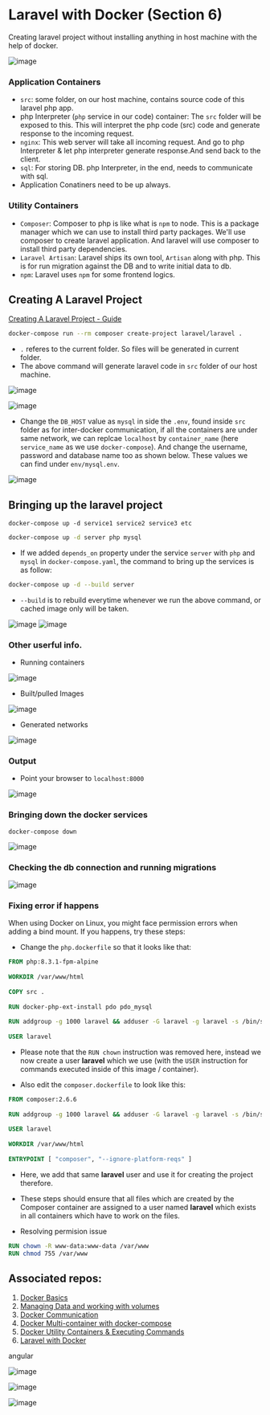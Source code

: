 # Laravel with Docker (Section 6)

Creating laravel project without installing anything in host machine with the help of docker.

![image](https://github.com/actionanand/docker_playground/assets/46064269/3436131f-21ad-4ef4-8f9a-812e22f34b7f)

### Application Containers

* `src`: some folder, on our host machine, contains source code of this laravel php app.
* php Interpreter (`php` service in our code) container: The `src` folder will be exposed to this. This will interpret the php code (src) code and generate response to the incoming request.
* `nginx`: This web server will take all incoming request. And go to php Interpreter & let php interpreter generate response.And send back to the client.
* `sql`: For storing DB. php Interpreter, in the end, needs to communicate with sql.
* Application Conatiners need to be up always.

### Utility Containers

* `Composer`: Composer to php is like what is `npm` to node. This is a package manager which we can use to install third party packages. We'll use composer to create laravel application. And laravel will use composer to install third party dependencies.
* `Laravel Artisan`: Laravel ships its own tool, `Artisan` along with php. This is for run migration against the DB and to write initial data to db.
* `npm`: Laravel uses `npm` for some frontend logics.

## Creating A Laravel Project

[Creating A Laravel Project - Guide](https://laravel.com/docs/10.x#creating-a-laravel-project)

```bash
docker-compose run --rm composer create-project laravel/laravel .
```

* `.` referes to the current folder. So files will be generated in current folder.
* The above command will generate laravel code in `src` folder of our host machine.

![image](https://github.com/actionanand/docker_playground/assets/46064269/33245990-c426-481e-b235-d295cabd695b)

![image](https://github.com/actionanand/docker_playground/assets/46064269/aa7fda0b-6861-40e8-a0c5-796376fc96bd)

* Change the `DB_HOST` value as `mysql` in side the `.env`, found inside `src` folder as for inter-docker communication, if all the containers are under same network, we can replcae `localhost` by `container_name` (here `service_name` as we use `docker-compose`). And change the username, password and database name too as shown below. These values we can find under `env/mysql.env`.

![image](https://github.com/actionanand/docker_playground/assets/46064269/10e24b78-f78e-4b10-9265-349fc6c2e8b9)

## Bringing up the laravel project 

```shell
docker-compose up -d service1 service2 service3 etc
```

```bash
docker-compose up -d server php mysql
```

* If we added `depends_on` property under the service `server` with `php` and `mysql` in `docker-compose.yaml`, the command to bring up the services is as follow:

```bash
docker-compose up -d --build server
```
* `--build` is to rebuild everytime whenever we run the above command, or cached image only will be taken.

![image](https://github.com/actionanand/docker_playground/assets/46064269/344868c8-3c48-428b-9e75-7ee00ca7a34a)
![image](https://github.com/actionanand/docker_playground/assets/46064269/13432b23-5fed-4354-88f4-ba548b2250dd)

### Other userful info.

* Running containers

 ![image](https://github.com/actionanand/docker_playground/assets/46064269/6c8b89db-ab1a-498c-881c-63b4f8920895)

* Built/pulled Images

 ![image](https://github.com/actionanand/docker_playground/assets/46064269/c69169ce-34df-4934-9d80-e1f3f474756b)

 * Generated networks

 ![image](https://github.com/actionanand/docker_playground/assets/46064269/1cd217ad-4442-465c-a4b3-cebbe3a810d4)

### Output

* Point your browser to `localhost:8000`

![image](https://github.com/actionanand/docker_playground/assets/46064269/c96aaded-92c6-4f1c-81bf-359e05be7850)

### Bringing down the docker services

```shell
docker-compose down
```

![image](https://github.com/actionanand/docker_playground/assets/46064269/d2b769a4-d27b-4396-92a3-5337258ae230)

### Checking the db connection and running migrations

![image](https://github.com/actionanand/docker_playground/assets/46064269/a046c7c4-1a52-4285-b7c1-9040ec320365)

### Fixing error if happens

When using Docker on Linux, you might face permission errors when adding a bind mount.
If you happens, try these steps:

* Change the `php.dockerfile` so that it looks like that:

```dockerfile
FROM php:8.3.1-fpm-alpine
 
WORKDIR /var/www/html
 
COPY src .
 
RUN docker-php-ext-install pdo pdo_mysql
 
RUN addgroup -g 1000 laravel && adduser -G laravel -g laravel -s /bin/sh -D laravel
 
USER laravel
```

* Please note that the `RUN chown` instruction was removed here, instead we now create a user **laravel** which we use (with the `USER` instruction for commands executed inside of this image / container).

* Also edit the `composer.dockerfile` to look like this:

```dockerfile
FROM composer:2.6.6
 
RUN addgroup -g 1000 laravel && adduser -G laravel -g laravel -s /bin/sh -D laravel
 
USER laravel
 
WORKDIR /var/www/html
 
ENTRYPOINT [ "composer", "--ignore-platform-reqs" ]
```

* Here, we add that same **laravel** user and use it for creating the project therefore.

* These steps should ensure that all files which are created by the Composer container are assigned to a user named **laravel** which exists in all containers which have to work on the files.

* Resolving permision issue

```dockerfile
RUN chown -R www-data:www-data /var/www
RUN chmod 755 /var/www
```

## Associated repos:

1. [Docker Basics](https://github.com/actionanand/docker_playground)
2. [Managing Data and working with volumes](https://github.com/actionanand/docker_data_volume)
3. [Docker Communication](https://github.com/actionanand/docker_communication)
4. [Docker Multi-container with docker-compose](https://github.com/actionanand/docker_multi-container)
5. [Docker Utility Containers & Executing Commands](https://github.com/actionanand/node-util)
6. [Laravel with Docker](https://github.com/actionanand/laravel_with_docker)

angular

![image](https://github.com/actionanand/laravel_with_docker/assets/46064269/7510a83c-cafb-4b17-9e3d-179d704f2831)

![image](https://github.com/actionanand/laravel_with_docker/assets/46064269/555411d5-86de-42b5-88c3-a078adc192cf)

![image](https://github.com/actionanand/laravel_with_docker/assets/46064269/f0d40549-7809-487e-b64e-e645441174ec)





